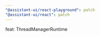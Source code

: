 ```yaml
---
"@assistant-ui/react-playground": patch
"@assistant-ui/react": patch
---
```


feat: ThreadManagerRuntime
